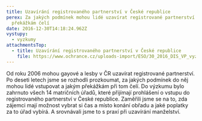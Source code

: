 ```yaml
---
title: Uzavírání registrovaného partnerství v České republice
perex: Za jakých podmínek mohou lidé uzavírat registrované partnerství a jakým
  překážkám čelí
date: 2016-12-30T14:18:24.962Z
vystupy:
  - vyzkumy
attachmentsTop:
  - title: Uzavírání registrovaného partnerství v České republice
    file: https://www.ochrance.cz/uploads-import/ESO/30_2016_DIS_VP_vyzkumna_zprava.pdf
---
```

<p>Od roku 2006 mohou gayové a lesby v&nbsp;ČR uzavírat registrované partnerství. Po deseti letech jsme se rozhodli prozkoumat, za jakých podmínek do něj mohou lidé vstupovat a jakým překážkám při tom čelí. Do výzkumu bylo zahrnuto všech 14 matričních úřadů, které přijímají prohlášení o vstupu do registrovaného partnerství v České republice. Zaměřili jsme se na to, zda zájemci mají možnost vybrat si čas a místo konání obřadu a jaké poplatky za&nbsp;to úřad vybírá. A srovnávali jsme to s praxí při uzavírání manželství.</p>
